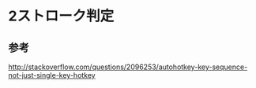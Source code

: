 ﻿# 2ストローク判定

## 参考
http://stackoverflow.com/questions/2096253/autohotkey-key-sequence-not-just-single-key-hotkey
